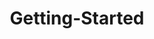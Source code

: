 ---
layout: post
title: Getting-Started
description: getting started
platform: aspnet-core
control: PivotTreeMap
documentation: ug
---